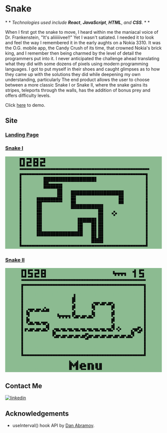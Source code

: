 # Snake

\* *  *Technologies used include* ***React***, ***JavaScript***, ***HTML***, *and* ***CSS***. * * 

<!-- [<img width="900px" src="public/images/screenshot.png"/>](https://nokia-snake-jupiter-desphy.vercel.app/) -->
When I first got the snake to move, I heard within me the maniacal voice of Dr. Frankenstein, "It's aliiiiiivee!!" Yet I wasn't satiated. I needed it to look and feel the way I remembered it in the early aughts on a Nokia 3310. It was the O.G. mobile app, the Candy Crush of its time, that crowned Nokia's brick king, and I remember then being charmed by the level of detail the programmers put into it. I never anticipated the challenge ahead translating what they did with some dozens of pixels using modern programming languages. I got to put myself in their shoes and caught glimpses as to how they came up with the solutions they did while deepening my own understanding, particularly  The end product allows the user to choose between a more classic Snake I or Snake II, where the snake gains its stripes, teleports through the walls, has the addition of bonus prey and offers  difficulty levels.  

Click [here](https://nokia-snake-jupiter-desphy.vercel.app/) to demo.
## Site
### [Landing Page](https://nokia-snake-jupiter-desphy.vercel.app/)

### [Snake I](https://nokia-snake-jupiter-desphy.vercel.app/snake1)

[<img width="800px" src="src/screenshots/snake-1.png"/>](https://nokia-snake-jupiter-desphy.vercel.app/snake1)


### [Snake II](https://nokia-snake-jupiter-desphy.vercel.app/snake2)

[<img width="800px" src="src/screenshots/snake-2-screenshot.png"/>](https://nokia-snake-jupiter-desphy.vercel.app/snake2)
  

## Contact Me
<!-- [![portfolio](https://img.shields.io/badge/my_portfolio-000?style=for-the-badge&logo=ko-fi&logoColor=white)](https://nokia-snake-jupiter-desphy.vercel.app/) -->

[![linkedin](https://img.shields.io/badge/linkedin-0A66C2?style=for-the-badge&logo=linkedin&logoColor=white)](https://www.linkedin.com/in/jupiterdesphy/)

## Acknowledgements

 - useInterval() hook API by [Dan Abramov](https://overreacted.io/making-setinterval-declarative-with-react-hooks/).
